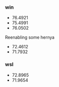 ### win
- 76.4921
- 75.4991
- 76.0502

Reenabling some hernya

- 72.4612
- 71.7932

### wsl
- 72.8965
- 71.9654